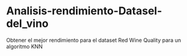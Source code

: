 # Analisis-rendimiento-Datasel-del_vino
Obtener el mejor rendimiento para el dataset Red Wine Quality para un algoritmo KNN
